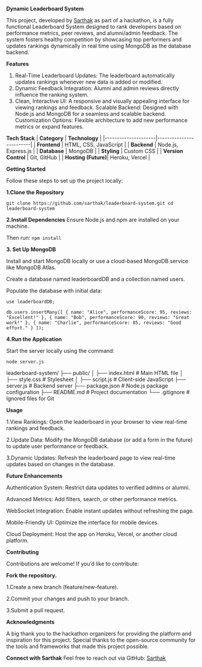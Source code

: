 **Dynamic Leaderboard System**

This project, developed by [Sarthak]([url](https://github.com/SarthakKacholiya)) as part of a hackathon, is a fully functional Leaderboard System designed to rank developers based on performance metrics, peer reviews, and alumni/admin feedback. The system fosters healthy competition by showcasing top performers and updates rankings dynamically in real time using MongoDB as the database backend.

**Features**
1. Real-Time Leaderboard Updates: The leaderboard automatically updates rankings whenever new data is added or modified.
2. Dynamic Feedback Integration: Alumni and admin reviews directly influence the ranking system.
3. Clean, Interactive UI: A responsive and visually appealing interface for viewing rankings and feedback.
Scalable Backend: Designed with Node.js and MongoDB for a seamless and scalable backend.
Customization Options: Flexible architecture to add new performance metrics or expand features.

**Tech Stack**
| **Category**       | **Technology**         |
|---------------------|-------------------------|
| **Frontend**        | HTML, CSS, JavaScript  |
| **Backend**         | Node.js, Express.js    |
| **Database**        | MongoDB                |
| **Styling**         | Custom CSS             |
| **Version Control** | Git, GitHub            |
| **Hosting (Future)**| Heroku, Vercel         |

**Getting Started**

Follow these steps to set up the project locally:

**1.Clone the Repository**

`git clone https://github.com/sarthak/leaderboard-system.git
cd leaderboard-system`

**2.Install Dependencies**
Ensure Node.js and npm are installed on your machine. 

Then run:
`npm install`

**3. Set Up MongoDB**

Install and start MongoDB locally or use a cloud-based MongoDB service like MongoDB Atlas.

Create a database named leaderboardDB and a collection named users.

Populate the database with initial data:

`use leaderboardDB;`

`db.users.insertMany([
    { name: "Alice", performanceScore: 95, reviews: "Excellent!" },
    { name: "Bob", performanceScore: 90, reviews: "Great work!" },
    { name: "Charlie", performanceScore: 85, reviews: "Good effort." }
]);`

**4.Run the Application**

Start the server locally using the command:

`node server.js`

leaderboard-system/ ├── public/ │ ├── index.html # Main HTML file │ ├── style.css # Stylesheet │ ├── script.js # Client-side JavaScript ├── server.js # Backend server ├── package.json # Node.js package configuration ├── README.md # Project documentation └── .gitignore # Ignored files for Git

**Usage**

1.View Rankings: Open the leaderboard in your browser to view real-time rankings and feedback.

2.Update Data: Modify the MongoDB database (or add a form in the future) to update user performance or feedback.

3.Dynamic Updates: Refresh the leaderboard page to view real-time updates based on changes in the database.

**Future Enhancements**

Authentication System: Restrict data updates to verified admins or alumni.

Advanced Metrics: Add filters, search, or other performance metrics.

WebSocket Integration: Enable instant updates without refreshing the page.

Mobile-Friendly UI: Optimize the interface for mobile devices.

Cloud Deployment: Host the app on Heroku, Vercel, or another cloud platform.

**Contributing**

Contributions are welcome! If you’d like to contribute:

**Fork the repository.**

1.Create a new branch (feature/new-feature).

2.Commit your changes and push to your branch.

3.Submit a pull request.

**Acknowledgments**

A big thank you to the hackathon organizers for providing the platform and inspiration for this project. Special thanks to the open-source community for the tools and frameworks that made this project possible.

**Connect with Sarthak**
Feel free to reach out via GitHub: [Sarthak]([url](https://github.com/SarthakKacholiya))



